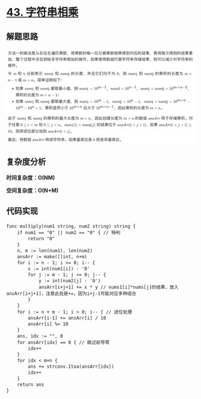 # [43. 字符串相乘](https://leetcode-cn.com/problems/multiply-strings/)

## 解题思路

![FD2BF68F-72F6-487D-87DF-E860A68F9318](images/FD2BF68F-72F6-487D-87DF-E860A68F9318.png)

## 复杂度分析

**时间复杂度：O(NM)**

**空间复杂度：O(N+M)** 

## 代码实现

```golang
func multiply(num1 string, num2 string) string {
	if num1 == "0" || num2 == "0" { // 特判
		return "0"
	}
	n, m := len(num1), len(num2)
	ansArr := make([]int, n+m)
	for i := n - 1; i >= 0; i-- {
		x := int(num1[i]) - '0'
		for j := m - 1; j >= 0; j-- {
			y := int(num2[j] - '0')
			ansArr[i+j+1] += x * y // nums1[i]*nums[j]的结果，放入ansArr[i+j+1]，注意此处是+=，因为i+j-1可能对应多种组合
		}
	}
	for i := n + m - 1; i > 0; i-- { // 进位处理
		ansArr[i-1] += ansArr[i] / 10
		ansArr[i] %= 10
	}
	ans, idx := "", 0
	for ansArr[idx] == 0 { // 跳过前导零
		idx++
	}
	for idx < m+n {
		ans += strconv.Itoa(ansArr[idx])
		idx++
	}
	return ans
}
```